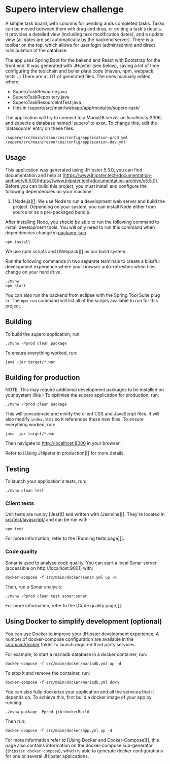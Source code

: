 # Supero interview challenge

A simple task board, with columns for pending ands completed tasks. Tasks can be moved between them wth drag and drop, or editing a task's details.
It provides a detailed view (including task modification dates), and a update view (all dates are set automatically by the backend server). 
There is a toolbar on the top, which allows for user login (admin/admin) and direct manipulation of the database.

The app uses Spring Boot for the bakend and React with Bootstrap for the front end. 
It was generated with JHipster (see below), saving a lot of time configuring the toolchain and boiler plate code (maven, npm, webpack, tests...)
There are a LOT of generated files. The ones manually edited where:

* SuperoTaskResource.java
* SuperoTaskRepository.java
* SuperoTaskResourceIntTest.java
* files in /supero/src/main/webapp/app/modules/supero-task/

The application will try to connect to a MariaDB server on localhosty:3306, and expects a database named 'supero' to exist. 
To change this, edit the 'datasource' entry on these files: 

    /supero/src/main/resources/config/application-prod.yml
    /supero/src/main/resources/config/application-dev.yml

## Usage

This application was generated using JHipster 5.5.0, you can find documentation and help at [https://www.jhipster.tech/documentation-archive/v5.5.0](https://www.jhipster.tech/documentation-archive/v5.5.0).
Before you can build this project, you must install and configure the following dependencies on your machine:

1. [Node.js][]: We use Node to run a development web server and build the project.
   Depending on your system, you can install Node either from source or as a pre-packaged bundle.

After installing Node, you should be able to run the following command to install development tools.
You will only need to run this command when dependencies change in [package.json](package.json).

    npm install

We use npm scripts and [Webpack][] as our build system.

Run the following commands in two separate terminals to create a blissful development experience where your browser
auto-refreshes when files change on your hard drive.

    ./mvnw
    npm start

You can also run the backend from eclipse with the Spring Tool Suite plug in.
The `npm run` command will list all of the scripts available to run for this project.


## Building

To build the supero application, run:

    ./mvnw -Pprod clean package

To ensure everything worked, run:

    java -jar target/*.war

## Building for production

NOTE: This may require additional development packages to be installed on your system (like )
To optimize the supero application for production, run:

    ./mvnw -Pprod clean package

This will concatenate and minify the client CSS and JavaScript files. It will also modify `index.html` so it references these new files.
To ensure everything worked, run:

    java -jar target/*.war

Then navigate to [http://localhost:8080](http://localhost:8080) in your browser.

Refer to [Using JHipster in production][] for more details.

## Testing

To launch your application's tests, run:

    ./mvnw clean test

### Client tests

Unit tests are run by [Jest][] and written with [Jasmine][]. They're located in [src/test/javascript/](src/test/javascript/) and can be run with:

    npm test



For more information, refer to the [Running tests page][].

### Code quality

Sonar is used to analyse code quality. You can start a local Sonar server (accessible on http://localhost:9001) with:

```
docker-compose -f src/main/docker/sonar.yml up -d
```

Then, run a Sonar analysis:

```
./mvnw -Pprod clean test sonar:sonar
```

For more information, refer to the [Code quality page][].

## Using Docker to simplify development (optional)

You can use Docker to improve your JHipster development experience. A number of docker-compose configuration are available in the [src/main/docker](src/main/docker) folder to launch required third party services.

For example, to start a mariadb database in a docker container, run:

    docker-compose -f src/main/docker/mariadb.yml up -d

To stop it and remove the container, run:

    docker-compose -f src/main/docker/mariadb.yml down

You can also fully dockerize your application and all the services that it depends on.
To achieve this, first build a docker image of your app by running:

    ./mvnw package -Pprod jib:dockerBuild

Then run:

    docker-compose -f src/main/docker/app.yml up -d

For more information refer to [Using Docker and Docker-Compose][], this page also contains information on the docker-compose sub-generator (`jhipster docker-compose`), which is able to generate docker configurations for one or several JHipster applications.
